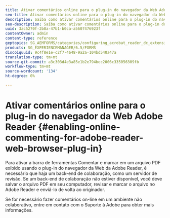 ```yaml
---
title: Ativar comentários online para o plug-in do navegador da Web Adobe Reader
seo-title: Ativar comentários online para o plug-in do navegador da Web Adobe Reader
description: Saiba como ativar comentários online para o plug-in do navegador da Web Adobe Reader.
seo-description: Saiba como ativar comentários online para o plug-in do navegador da Web Adobe Reader.
uuid: 3ac5270f-2b8a-47b1-b0ca-a5607476923f
contentOwner: admin
content-type: reference
geptopics: SG_AEMFORMS/categories/configuring_acrobat_reader_dc_extensions
products: SG_EXPERIENCEMANAGER/6.5/FORMS
discoiquuid: 9c4f8e1e-c2f7-4648-9a2a-104bd540a47a
translation-type: tm+mt
source-git-commit: a3c303d4e3a85e1b2e794bec2006c335056309fb
workflow-type: tm+mt
source-wordcount: '134'
ht-degree: 0%

---
```



# Ativar comentários online para o plug-in do navegador da Web Adobe Reader {#enabling-online-commenting-for-adobe-reader-web-browser-plug-in}

Para ativar a barra de ferramentas Comentar e marcar em um arquivo PDF exibido usando o plug-in do navegador da Web da Adobe Reader, é necessário que haja um back-end de colaboração, como um servidor de revisão. Se um back-end de colaboração não estiver disponível, você deve salvar o arquivo PDF em seu computador, revisar e marcar o arquivo no Adobe Reader e enviá-lo de volta ao originador.

Se for necessário fazer comentários on-line em um ambiente não colaborativo, entre em contato com o Suporte à Adobe para obter mais informações.
